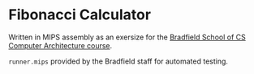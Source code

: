 # Fibonacci Calculator

Written in MIPS assembly as an exersize for the [Bradfield School of CS](https://bradfieldcs.com/) [Computer Architecture course](https://bradfieldcs.com/courses/architecture/).

`runner.mips` provided by the Bradfield staff for automated testing.